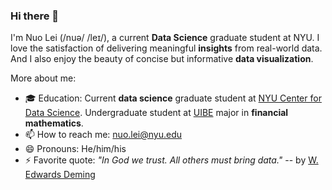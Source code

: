 ### Hi there 👋

I'm Nuo Lei (/nuə/ /leɪ/), a current **Data Science** graduate student at NYU. I love the satisfaction of delivering meaningful **insights** from real-world data. And I also enjoy the beauty of concise but informative **data visualization**.

More about me:
- 🎓 Education: Current **data science** graduate student at [NYU Center for Data Science](https://cds.nyu.edu/). Undergraduate student at [UIBE](http://english.uibe.edu.cn/) major in **financial mathematics**. 
- 📫 How to reach me: nuo.lei@nyu.edu
- 😄 Pronouns: He/him/his
- ⚡ Favorite quote: *"In God we trust. All others must bring data."* -- by [W. Edwards Deming](https://en.wikipedia.org/wiki/W._Edwards_Deming)

